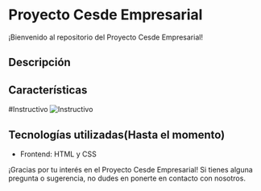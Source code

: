 
# Proyecto Cesde Empresarial

¡Bienvenido al repositorio del Proyecto Cesde Empresarial!

## Descripción
## Características

#Instructivo
![Instructivo](https://github.com/JDiegx/CesdeEmpresarialProyect/assets/147659518/a6d20acc-e80c-4e90-8d31-89a8cb4beb2c)

## Tecnologías utilizadas(Hasta el momento)
- Frontend: HTML y CSS



¡Gracias por tu interés en el Proyecto Cesde Empresarial! Si tienes alguna pregunta o sugerencia, no dudes en ponerte en contacto con nosotros.
